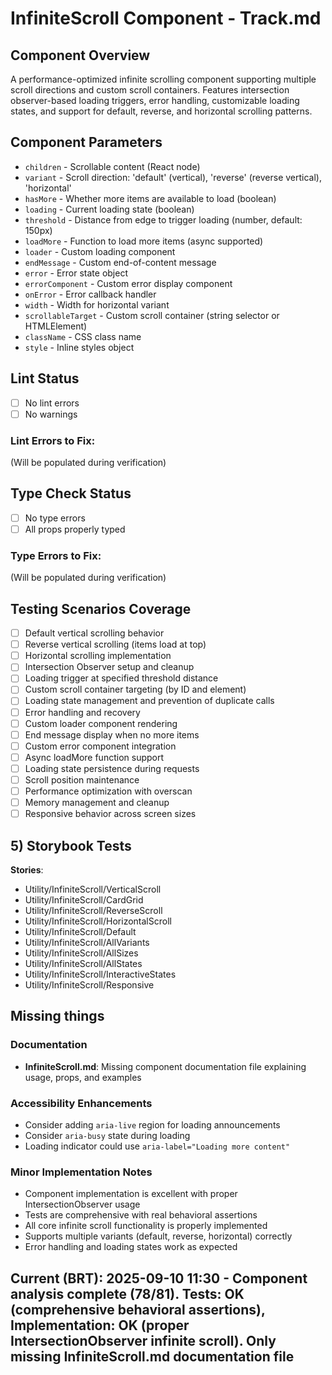 # InfiniteScroll Component - Track.md

## Component Overview

A performance-optimized infinite scrolling component supporting multiple scroll directions and custom scroll containers. Features intersection observer-based loading triggers, error handling, customizable loading states, and support for default, reverse, and horizontal scrolling patterns.

## Component Parameters

- `children` - Scrollable content (React node)
- `variant` - Scroll direction: 'default' (vertical), 'reverse' (reverse vertical), 'horizontal'
- `hasMore` - Whether more items are available to load (boolean)
- `loading` - Current loading state (boolean)
- `threshold` - Distance from edge to trigger loading (number, default: 150px)
- `loadMore` - Function to load more items (async supported)
- `loader` - Custom loading component
- `endMessage` - Custom end-of-content message
- `error` - Error state object
- `errorComponent` - Custom error display component
- `onError` - Error callback handler
- `width` - Width for horizontal variant
- `scrollableTarget` - Custom scroll container (string selector or HTMLElement)
- `className` - CSS class name
- `style` - Inline styles object

## Lint Status

- [ ] No lint errors
- [ ] No warnings

### Lint Errors to Fix:

(Will be populated during verification)

## Type Check Status

- [ ] No type errors
- [ ] All props properly typed

### Type Errors to Fix:

(Will be populated during verification)

## Testing Scenarios Coverage

- [ ] Default vertical scrolling behavior
- [ ] Reverse vertical scrolling (items load at top)
- [ ] Horizontal scrolling implementation
- [ ] Intersection Observer setup and cleanup
- [ ] Loading trigger at specified threshold distance
- [ ] Custom scroll container targeting (by ID and element)
- [ ] Loading state management and prevention of duplicate calls
- [ ] Error handling and recovery
- [ ] Custom loader component rendering
- [ ] End message display when no more items
- [ ] Custom error component integration
- [ ] Async loadMore function support
- [ ] Loading state persistence during requests
- [ ] Scroll position maintenance
- [ ] Performance optimization with overscan
- [ ] Memory management and cleanup
- [ ] Responsive behavior across screen sizes

## 5) Storybook Tests

**Stories**:

- Utility/InfiniteScroll/VerticalScroll
- Utility/InfiniteScroll/CardGrid
- Utility/InfiniteScroll/ReverseScroll
- Utility/InfiniteScroll/HorizontalScroll
- Utility/InfiniteScroll/Default
- Utility/InfiniteScroll/AllVariants
- Utility/InfiniteScroll/AllSizes
- Utility/InfiniteScroll/AllStates
- Utility/InfiniteScroll/InteractiveStates
- Utility/InfiniteScroll/Responsive

## Missing things

### Documentation

- **InfiniteScroll.md**: Missing component documentation file explaining usage, props, and examples

### Accessibility Enhancements

- Consider adding `aria-live` region for loading announcements
- Consider `aria-busy` state during loading
- Loading indicator could use `aria-label="Loading more content"`

### Minor Implementation Notes

- Component implementation is excellent with proper IntersectionObserver usage
- Tests are comprehensive with real behavioral assertions
- All core infinite scroll functionality is properly implemented
- Supports multiple variants (default, reverse, horizontal) correctly
- Error handling and loading states work as expected

## **Current (BRT)**: 2025-09-10 11:30 - Component analysis complete (78/81). Tests: OK (comprehensive behavioral assertions), Implementation: OK (proper IntersectionObserver infinite scroll). Only missing InfiniteScroll.md documentation file

